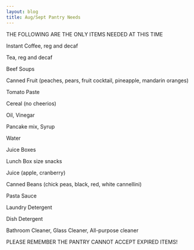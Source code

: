 ```yaml
---
layout: blog
title: Aug/Sept Pantry Needs
---
```


THE FOLLOWING ARE THE ONLY ITEMS NEEDED AT THIS TIME

Instant Coffee, reg and decaf

Tea, reg and decaf

Beef Soups

Canned Fruit (peaches, pears, fruit cocktail, pineapple, mandarin oranges)

Tomato Paste

Cereal (no cheerios)

Oil, Vinegar

Pancake mix, Syrup

Water

Juice Boxes

Lunch Box size snacks

Juice (apple, cranberry)

Canned Beans (chick peas, black, red, white cannellini)

Pasta Sauce

Laundry Detergent

Dish Detergent

Bathroom Cleaner, Glass Cleaner, All-purpose cleaner

PLEASE REMEMBER THE PANTRY CANNOT ACCEPT EXPIRED ITEMS!
